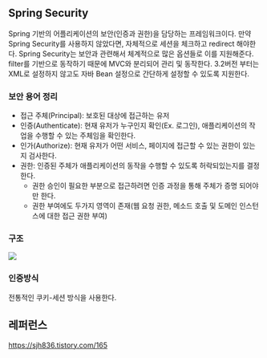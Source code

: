 ## Spring Security
Spring 기반의 어플리케이션의 보안(인증과 권한)을 담당하는 프레임워크이다. 만약 Spring Security를 사용하지 않았다면, 자체적으로 세션을 체크하고 redirect 해야한다. Spring Security는 보안과 관련해서 체계적으로 많은 옵션들로 이를 지원해준다. filter를 기반으로 동작하기 때문에 MVC와 분리되어 관리 및 동작한다. 3.2버전 부터는 XML로 설정하지 않고도 자바 Bean 설정으로 간단하게 설정할 수 있도록 지원한다.

<h3>보안 용어 정리</h3>
<ul>
  <li>접근 주체(Principal): 보호된 대상에 접근하는 유저</li>
  <li>인증(Authenticate): 현재 유저가 누구인지 확인(Ex. 로그인), 애플리케이션의 작업을 수행할 수 있는 주체임을 확인한다.</li>
  <li>인가(Authorize): 현재 유저가 어떤 서비스, 페이지에 접근할 수 있는 권한이 있는지 검사한다.</li>
  <li>
    권한: 인증된 주체가 애플리케이션의 동작을 수행할 수 있도록 허락되있는지를 결정한다.
    <ul>
      <li>권한 승인이 필요한 부분으로 접근하려면 인증 과정을 통해 주체가 증명 되어야만 한다.</li>
      <li>권한 부여에도 두가지 영역이 존재(웹 요청 권한, 메소드 호출 및 도메인 인스턴스에 대한 접근 권한 부여)</li>
    </ul>
  </li>
</ul>

<h3>구조</h3>
<img src="https://user-images.githubusercontent.com/47962660/68689366-9082d680-05b3-11ea-90c3-a37c03ec63be.png" />

<h3>인증방식</h3>
전통적인 쿠키-세션 방식을 사용한다.

## 레퍼런스
https://sjh836.tistory.com/165

